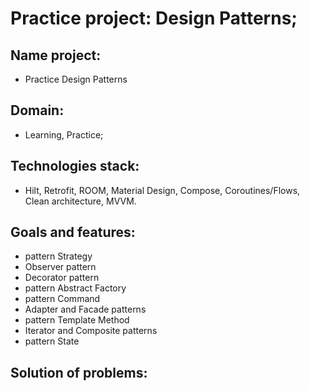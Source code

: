 # Practice project: Design Patterns;

## Name project:
- Practice Design Patterns

## Domain:
- Learning, Practice;

## Technologies stack:
- Hilt, Retrofit, ROOM, Material Design, Compose, Coroutines/Flows, Clean architecture, MVVM.

## Goals and features:
- pattern Strategy
- Observer pattern
- Decorator pattern
- pattern Abstract Factory
- pattern Command
- Adapter and Facade patterns
- pattern Template Method
- Iterator and Composite patterns
- pattern State

## Solution of problems:
